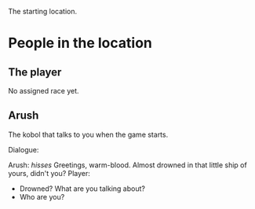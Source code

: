 

The starting location.


# People in the location

## The player
No assigned race yet.

## Arush
The kobol that talks to you when the game starts.

Dialogue:

Arush: *hisses* Greetings, warm-blood. Almost drowned in that little ship of yours, didn't you?
Player:
- Drowned? What are you talking about?
- Who are you?
